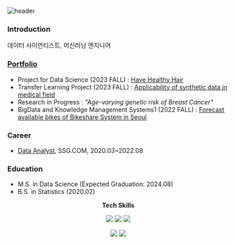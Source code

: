 ![header](https://capsule-render.vercel.app/api?type=rect&text=Chaieun%20Lee&fontSize=40&color=0:009900,100:4682b4&height=100&section=header&fontColor=FFFFFF)
### Introduction
데이터 사이언티스트, 머신러닝 엔지니어

### [Portfolio](https://github.com/ChaiEunLee/portfolio)
- Project for Data Science (2023 FALL) : [Have Healthy Hair](https://github.com/p4dsG4/p4ds)   
- Transfer Learning Project (2023 FALL) : [Applicability of synthetic data in medical field](https://github.com/ChaiEunLee/apply-synthetic-medMNIST)   
- Research in Progress : *"Age-varying genetic risk of Breast Cancer"* 
- BigData and Knowledge Management Systems1 (2022 FALL) : [Forecast available bikes of Bikeshare System in Seoul](https://github.com/sehyunpark99/DDAREUNGI_Project)

### Career
- [Data Analyst](https://github.com/ChaiEunLee/ssg), SSG.COM, 2020.03~2022.08

### Education
- M.S. in Data Science (Expected Graduation: 2024.08)
- B.S. in Statistics (2020.02)
 

<p align="center"> <b> Tech Skills </b></p>
<p align="center">
  <img src="https://img.shields.io/badge/Python-3776AB?style=for-the-badge&logo=Python&logoColor=white"> 
  <img src="https://img.shields.io/badge/R-00599C?style=for-the-badge&logo=c%2B%2B&logoColor=white">
  <img src="https://img.shields.io/badge/MSSQL-CC2927?style=for-the-badge&logo=Microsoft SQL Server&logoColor=white">
</p>
<p align="center">
  <img src="https://img.shields.io/badge/C++-00599C?style=for-the-badge&logo=cplusplus%2B%2B&logoColor=white">
  <img src="https://img.shields.io/badge/C-A8B9CC?style=for-the-badge&logo=c%2B%2B&logoColor=white">
</p>

<!--
**ChaiEunLee/ChaiEunLee** is a ✨ _special_ ✨ repository because its `README.md` (this file) appears on your GitHub profile.

Here are some ideas to get you started:

- 🔭 I’m currently working on ...
- 🌱 I’m currently learning ...
- 👯 I’m looking to collaborate on ...
- 🤔 I’m looking for help with ...
- 💬 Ask me about ...
- 📫 How to reach me: ...
- 😄 Pronouns: ...
- ⚡ Fun fact: ...
-->
